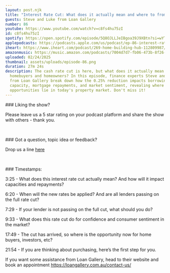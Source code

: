 ```yaml
---
layout: post.njk
title: "Interest Rate Cut: What does it actually mean and where to from here?"
guests: Steve and Luke from Loan Gallery
number: 86
youtube: https://www.youtube.com/watch?v=c8fs4hu75zI
id: c8fs4hu75zI
spotify: https://open.spotify.com/episode/5Q8OJLLJeIBgoa39J9XBtn?si=wYTqEXwDSM2hymFqJaqclA
applepodcasts: https://podcasts.apple.com/us/podcast/ep-86-interest-rate-cut-what-does-it-actually-mean/id1681936589?i=1000695354278
iheart: https://www.iheart.com/podcast/269-home-building-hub-112809987/
amazonmusic: https://music.amazon.com/podcasts/7004d7d7-fb06-473b-8f26-8ce9992cac11/episodes/42bb1ad7-3e63-4bd1-aecb-c9aba9508341/home-building-hub-ep-86-interest-rate-cut-what-does-it-actually-mean-and-where-to-from-here
uploaded: 02/24/2025
thumbnail: assets/uploads/episode-86.png
duration: 27m 24s
description: The cash rate cut is here, but what does it actually mean for
  homebuyers and homeowners? In this episode, finance experts Steve and Luke
  from Loan Gallery break down how the 0.25% reduction impacts borrowing
  capacity, mortgage repayments, and market sentiment, revealing where the real
  opportunities lie in today's property market. Don't miss it!
---
```

\### Liking the show?

Please leave us a 5 star rating on your podcast platform and share the show with others - thank you.



<br>



\### Got a question, topic idea or feedback?

Drop us a line <a href="/contact" id="contact-us" target="_blank">here</a>



<br>



\### Timestamps:



3:25 - What does this interest rate cut actually mean? And how will it impact capacities and repayments?



6:20 - When will the new rates be applied? And are all lenders passing on the full rate cut?



7:29 - If your lender is not passing on the full cut, what should you do? 



9:33 - What does this rate cut do for confidence and consumer sentiment in the market? 



17:49 - The cut has arrived, so where is the opportunity now for home buyers, investors, etc?



21:54 - If you are thinking about purchasing, here’s the first step for you.





If you want some assistance from Loan Gallery, head to their website and book an appointment https://loangallery.com.au/contact-us/

